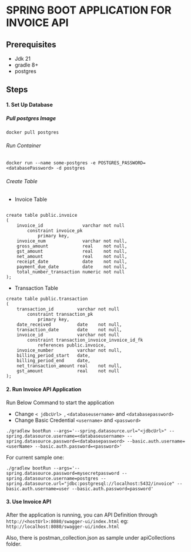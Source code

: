# SPRING BOOT APPLICATION FOR INVOICE API #
## Prerequisites ##
* Jdk 21
* gradle 8+
* postgres

## Steps ##
#### 1. Set Up Database ###
##### Pull postgres Image #####
```
docker pull postgres
```
###### Run Container ######
```
docker run --name some-postgres -e POSTGRES_PASSWORD=<databasePassword> -d postgres
```
###### Create Table ######
* Invoice Table
```postgresql

create table public.invoice
(
    invoice_id               varchar not null
        constraint invoice_pk
            primary key,
    invoice_num              varchar not null,
    gross_amount             real    not null,
    gst_amount               real    not null,
    net_amount               real    not null,
    receipt_date             date    not null,
    payment_due_date         date    not null,
    total_number_transaction numeric not null
);
```
* Transaction Table
```postgresql
create table public.transaction
(
    transaction_id         varchar not null
        constraint transaction_pk
            primary key,
    date_received          date    not null,
    transaction_date       date    not null,
    invoice_id             varchar not null
        constraint transaction_invoice_invoice_id_fk
            references public.invoice,
    invoice_number         varchar not null,
    billing_period_start   date,
    billing_period_end     date,
    net_transaction_amount real    not null,
    gst_amount             real    not null
);
```
#### 2. Run Invoice API Application ####
Run Below Command to start the application
* Change ```< jdbcUrl> ```, ```<databaseusername>``` and ```<databasepassword>```
* Change Basic Credential ```<username>``` and ```<password>```
```
./gradlew bootRun --args='--spring.datasource.url="<jdbcUrl>" --spring.datasource.username=<databaseusername> --spring.datasource.password=<databasepassword> --basic.auth.username=<userName> --basic.auth.password=<password>' 
```
For current sample one:
```
./gradlew bootRun --args='--spring.datasource.password=mysecretpassword --spring.datasource.username=postgres --spring.datasource.url="jdbc:postgresql://localhost:5432/invoice" --basic.auth.username=user --basic.auth.password=password' 
```
#### 3. Use Invoice API #####
After the application is running, you can API Definition through ```http://<hostUrl>:8080/swagger-ui/index.html``` eg: ```http://localhost:8080/swagger-ui/index.html```

Also, there is postman_collection.json as sample under apiCollections folder.